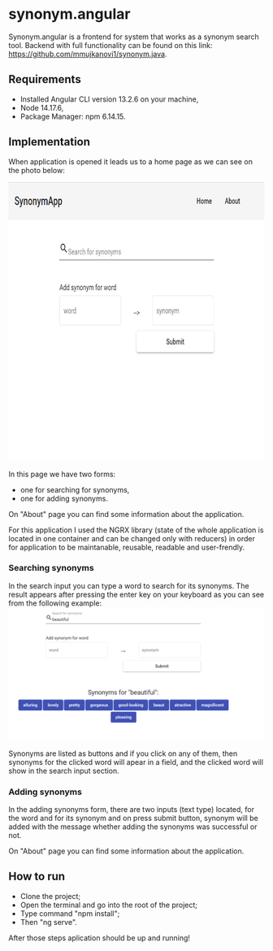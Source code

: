# synonym.angular

Synonym.angular is a frontend for system that works as a synonym search tool. Backend with full functionality can be found on this link: https://github.com/mmujkanovi1/synonym.java.

## Requirements

 - Installed Angular CLI version 13.2.6 on your machine,
 - Node 14.17.6,
 - Package Manager: npm 6.14.15.

## Implementation
When application is opened it leads us to a home page as we can see on the photo below:

<img src="https://github.com/mmujkanovi1/synonym.angular/blob/develop/src/assets/images/basicHomePage.png" widht="750" height="550">

In this page we have two forms:
 - one for searching for synonyms,
 - one for adding synonyms.

 On "About" page you can find some information about the application.

 For this application I used the NGRX library (state of the whole application is located in one container and can be changed only with reducers) in order for application to be maintanable, reusable, readable and user-frendly.

### Searching synonyms
In the search input you can type a word to search for its synonyms. The result appears after pressing the enter key on your keyboard as you can see from the following example:
<img src="https://github.com/mmujkanovi1/synonym.angular/blob/develop/src/assets/images/searchTriggered_new.png">


Synonyms are listed as buttons and if you click on any of them, then synonyms for the clicked word will apear in a field, and the clicked word will show in the search input section.

### Adding synonyms
In the adding synonyms form, there are two inputs (text type) located, for the word and for its synonym and on press submit button, synonym will be added with the message whether adding the synonyms was successful or not.

On "About" page you can find some information about the application.

## How to run
 - Clone the project;
 - Open the terminal and go into the root of the project;
 - Type command "npm install";
 - Then "ng serve".

 After those steps aplication should be up and running!



